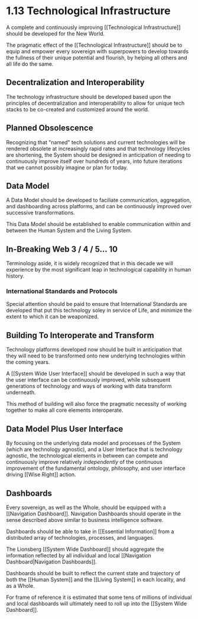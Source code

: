 # 1.13 Technological Infrastructure 
A complete and continuously improving [[Technological Infrastructure]] should be developed for the New World. 

The pragmatic effect of the [[Technological Infrastructure]] should be to equip and empower every sovereign with superpowers to develop towards the fullness of their unique potential and flourish, by helping all others and all life do the same. 

## Decentralization and Interoperability
The technology infrastructure should be developed based upon the principles of decentralization and interoperability to allow for unique tech stacks to be co-created and customized around the world. 

## Planned Obsolescence 
Recognizing that "named" tech solutions and current technologies will be rendered obsolete at increasingly rapid rates and that technology lifecycles are shortening, the System should be designed in anticipation of needing to continuously improve itself over hundreds of years, into future iterations that we cannot possibly imagine or plan for today. 

## Data Model
A Data Model should be developed to faciliate communication, aggregation, and dashboarding across platforms, and can be continuously improved over successive transformations. 

This Data Model should be established to enable communication within and between the Human System and the Living System. 

## In-Breaking Web 3 / 4 / 5... 10
Terminology aside, it is widely recognized that in this decade we will experience by the most significant leap in technological capability in human history. 

### International Standards and Protocols 
Special attention should be paid to ensure that International Standards are developed that put this technology soley in service of Life, and minimize the extent to which it can be weaponized. 

## Building To Interoperate and Transform
Technology platforms developed now should be built in anticipation that they will need to be transformed onto new underlying technologies within the coming years. 

A [[System Wide User Interface]] should be developed in such a way that the user interface can be continuously improved, while subsequent generations of technology and ways of working with data transform underneath. 

This method of building will also force the pragmatic necessity of working together to make all core elements interoperate. 

## Data Model Plus User Interface
By focusing on the underlying data model and processes of the System (which are technology agnostic), and a User Interface that is technology agnostic, the technological elements in between can compete and continuously improve relatively _independently_ of the continuous improvement of the fundamental ontology, philosophy, and user interface driving [[Wise Right]] action. 

## Dashboards
Every sovereign, as well as the Whole, should be equipped with a [[Navigation Dashboard]]. Navigation Dashboards should operate in the sense described above similar to business intelligence software. 

Dashboards should be able to take in [[Essential Information]] from a distributed array of technologies, processes, and languages. 

The Lionsberg [[System Wide Dashboard]] should aggregate the information reflected by all individual and local [[Navigation Dashboard|Navigation Dashboards]]. 

Dashboards should be built to reflect the current state and trajectory of both the [[Human System]] and the [[Living System]] in each locality, and as a Whole. 

For frame of reference it is estimated that some tens of millions of individual and local dashboards will ultimately need to roll up into the [[System Wide Dashboard]]. 

